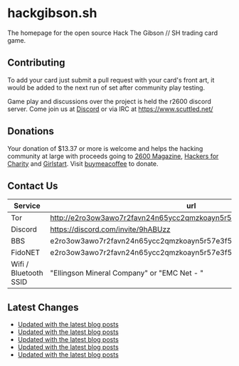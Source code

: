 # hackgibson.sh
The homepage for the open source Hack The Gibson // SH trading card game.


## Contributing

To add your card just submit a pull request with your card's front art, it would be added to the next run of set after community play testing.

Game play and discussions over the project is held the r2600 discord server. Come join us at [Discord](https://discord.com/invite/9hABUzz) or via IRC at https://www.scuttled.net/


## Donations

Your donation of $13.37 or more is welcome and helps the hacking community at large with proceeds going to [2600 Magazine](https://2600.com/), [Hackers for Charity](https://hackersforcharity.org) and [Girlstart](https://girlstart.org).  Visit [buymeacoffee](https://www.buymeacoffee.com/hackgibson.sh) to donate.


## Contact Us

Service | url
-|-
Tor | http://e2ro3ow3awo7r2favn24n65ycc2qmzkoayn5r57e3f56nvjwdcgg32ad.onion
Discord | https://discord.com/invite/9hABUzz
BBS | e2ro3ow3awo7r2favn24n65ycc2qmzkoayn5r57e3f56nvjwdcgg32ad.onion:23
FidoNET | e2ro3ow3awo7r2favn24n65ycc2qmzkoayn5r57e3f56nvjwdcgg32ad.onion:24554
Wifi / Bluetooth SSID | "Ellingson Mineral Company" or "EMC Net - <fidonet address>"

## Latest Changes
<!-- BLOG-POST-LIST:START -->
- [Updated with the latest blog posts](https://github.com/DFW2600/hackgibson.sh/commit/0d9eaec40d285e13d0bb0d1b0ae7736dcb90288d)
- [Updated with the latest blog posts](https://github.com/DFW2600/hackgibson.sh/commit/1788e0bdd4b411231785751d4a6f791ffba73ae3)
- [Updated with the latest blog posts](https://github.com/DFW2600/hackgibson.sh/commit/010ead1becf537cf5ade3d29603e418db37281a3)
- [Updated with the latest blog posts](https://github.com/DFW2600/hackgibson.sh/commit/963d2ba88a668384d46b042ae3c3d9e87b8478d4)
- [Updated with the latest blog posts](https://github.com/DFW2600/hackgibson.sh/commit/4c19749c2dcefb51f8b6fc2d2dd905acc26f9a90)
<!-- BLOG-POST-LIST:END -->
